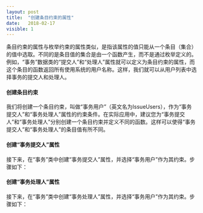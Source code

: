 ```yaml
---
layout: post
title:  "创建条目约束的属性"
date:   2018-02-17
visible: 1
---
```


条目约束的属性与枚举约束的属性类似，是指该属性的值只能从一个条目（集合）的值中选取。不同的是条目值的集合是由一个函数产生，而不是通过枚举定义的。例如，“事务”数据类的“提交人”和“处理人”属性就可以定义为条目约束的属性，而这个条目的函数返回所有使用系统的用户名称。这样，我们就可以从用户列表中选择事务的提交人和处理人。

#### 创建条目约束

我们将创建一个条目约束，叫做“事务用户”（英文名为IssueUsers），作为“事务提交人”和“事务处理人”属性的约束条件。在实际应用中，建议您为“事务提交人”和“事务处理人”分别创建一个条目约束并定义不同的函数。这样可以使得“事务提交人”和“事务处理人”的条目值有所不同。


#### 创建“事务提交人”属性

接下来，在“事务”类中创建“事务提交人”属性，并选择“事务用户”作为其约束。步骤如下：

#### 创建“事务处理人”属性

接下来，在“事务”类中创建“事务处理人”属性，并选择“事务用户”作为其约束。步骤如下：


